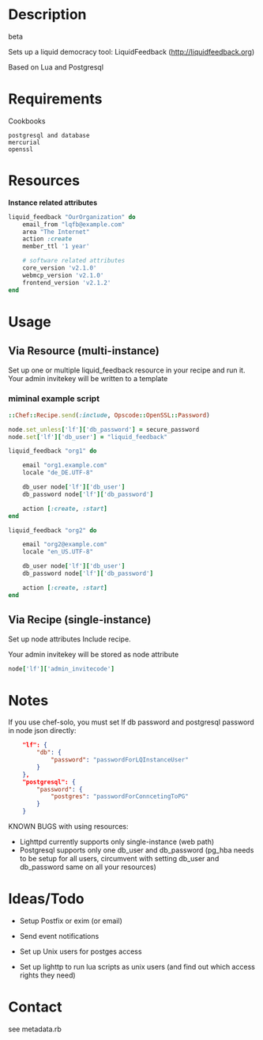 # Description
beta

Sets up a liquid democracy tool: LiquidFeedback  (http://liquidfeedback.org)

Based on Lua and Postgresql

# Requirements
Cookbooks
```
postgresql and database
mercurial
openssl
```

# Resources

**Instance related attributes**
```ruby
liquid_feedback "OurOrganization" do
    email_from "lqfb@example.com"
    area "The Internet"
    action :create
    member_ttl '1 year'

    # software related attributes
    core_version 'v2.1.0'
    webmcp_version 'v2.1.0'
    frontend_version 'v2.1.2'
end
```

# Usage

## Via Resource (multi-instance)
Set up one or multiple liquid_feedback resource in your recipe and run it.
Your admin invitekey will be written to a template

### miminal example script
```ruby
::Chef::Recipe.send(:include, Opscode::OpenSSL::Password)

node.set_unless['lf']['db_password'] = secure_password
node.set['lf']['db_user'] = "liquid_feedback"

liquid_feedback "org1" do

    email "org1.example.com"
    locale "de_DE.UTF-8"

    db_user node['lf']['db_user']
    db_password node['lf']['db_password']

    action [:create, :start]
end

liquid_feedback "org2" do

    email "org2@example.com"
    locale "en_US.UTF-8"

    db_user node['lf']['db_user']
    db_password node['lf']['db_password']

    action [:create, :start]
end
```


## Via Recipe (single-instance)

Set up node attributes
Include recipe.

Your admin invitekey will be stored as node attribute
```ruby 
node['lf']['admin_invitecode']
```

# Notes

If you use chef-solo, you must set lf db password and postgresql password in
node json directly:

```json
    "lf": {
        "db": {
            "password": "passwordForLQInstanceUser"
        }
    },
    "postgresql": {
        "password": {
            "postgres": "passwordForConncetingToPG"
        }
    }
```

KNOWN BUGS with using resources:
- Lighttpd currently supports only single-instance (web path)
- Postgresql supports only one db_user and db_password (pg_hba needs to be setup for all users, circumvent with setting db_user and db_password same on all your resources)

# Ideas/Todo
- Setup Postfix or exim (or email)
- Send event notifications

- Set up Unix users for postges access
- Set up lighttp to run lua scripts as unix users (and find out which access rights they need)

# Contact
see metadata.rb
